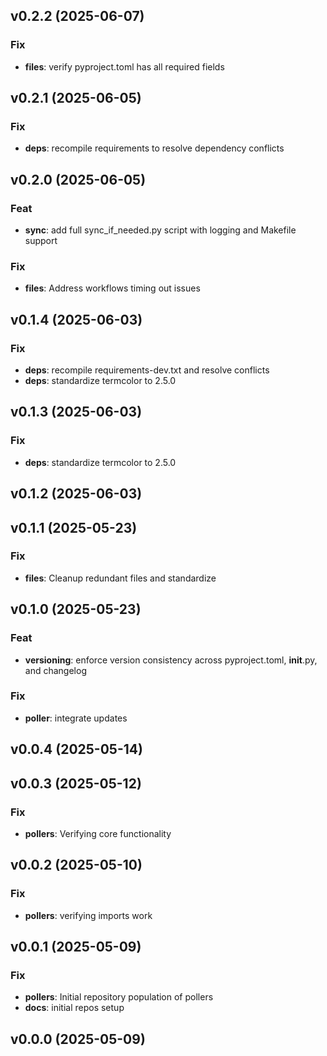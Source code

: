 ## v0.2.2 (2025-06-07)

### Fix

- **files**: verify pyproject.toml has all required fields

## v0.2.1 (2025-06-05)

### Fix

- **deps**: recompile requirements to resolve dependency conflicts

## v0.2.0 (2025-06-05)

### Feat

- **sync**: add full sync_if_needed.py script with logging and Makefile support

### Fix

- **files**: Address workflows timing out issues

## v0.1.4 (2025-06-03)

### Fix

- **deps**: recompile requirements-dev.txt and resolve conflicts
- **deps**: standardize termcolor to 2.5.0

## v0.1.3 (2025-06-03)

### Fix

- **deps**: standardize termcolor to 2.5.0

## v0.1.2 (2025-06-03)

## v0.1.1 (2025-05-23)

### Fix

- **files**: Cleanup redundant files and standardize

## v0.1.0 (2025-05-23)

### Feat

- **versioning**: enforce version consistency across pyproject.toml, __init__.py, and changelog

### Fix

- **poller**: integrate updates

## v0.0.4 (2025-05-14)

## v0.0.3 (2025-05-12)

### Fix

- **pollers**: Verifying core functionality

## v0.0.2 (2025-05-10)

### Fix

- **pollers**: verifying imports work

## v0.0.1 (2025-05-09)

### Fix

- **pollers**: Initial repository population of pollers
- **docs**: initial repos setup

## v0.0.0 (2025-05-09)

